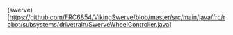 (swerve)[https://github.com/FRC6854/VikingSwerve/blob/master/src/main/java/frc/robot/subsystems/drivetrain/SwerveWheelController.java]
